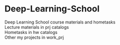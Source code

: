 # Deep-Learning-School
Deep Learning School course materials and hometasks\
Lecture materials in prj catalogs\
Hometasks in hw catalogs\
Other my projects in work_prj